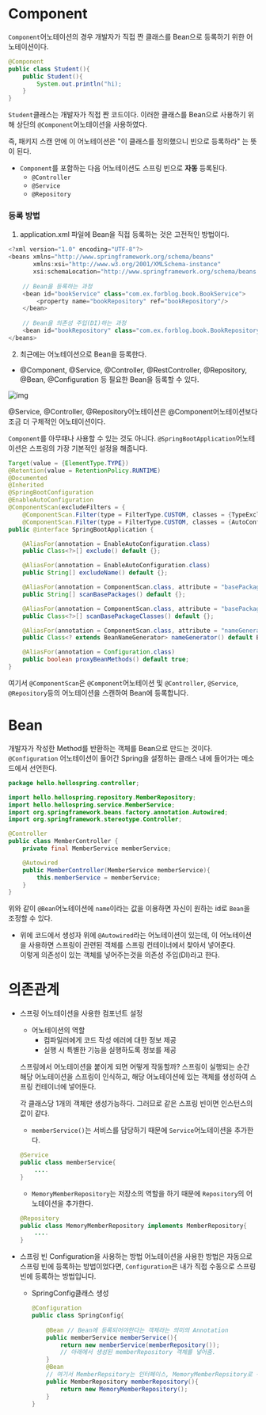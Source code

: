 # Component
`Component`어노테이션의 경우 개발자가 직접 짠 클래스를 Bean으로 등록하기 위한 어노테이션이다.
```java
@Component
public class Student(){
    public Student(){
        System.out.println("hi);
    }
}
```
`Student`클래스는 개발자가 직접 짠 코드이다. 이러한 클래스를 Bean으로 사용하기 위해 상단의 `@Component`어노테이션을 사용하였다.

즉, 패키지 스캔 안에 이 어노테이션은 "이 클래스를 정의했으니 빈으로 등록하라" 는 뜻이 된다.

+ `Component`를 포함하는 다음 어노테이션도 스프링 빈으로 **자동** 등록된다.
    + `@Controller`
    + `@Service`
    + `@Repository`


### 등록 방법
1. application.xml 파일에 Bean을 직접 등록하는 것은 고전적인 방법이다.
```java
<?xml version="1.0" encoding="UTF-8"?>
<beans xmlns="http://www.springframework.org/schema/beans"
       xmlns:xsi="http://www.w3.org/2001/XMLSchema-instance"
       xsi:schemaLocation="http://www.springframework.org/schema/beans http://www.springframework.org/schema/beans/spring-beans.xsd">
	
    // Bean을 등록하는 과정
    <bean id="bookService" class="com.ex.forblog.book.BookService">
        <property name="bookRepository" ref="bookRepository"/>
    </bean>
	
    // Bean을 의존성 주입(DI)하는 과정
    <bean id="bookRepository" class="com.ex.forblog.book.BookRepository"/>
</beans>
```

2. 최근에는 어노테이션으로 Bean을 등록한다.<br>
+ @Component, @Service, @Controller, @RestController, @Repository, @Bean, @Configuration 등 필요한 Bean을 등록할 수 있다. <br>

![img](https://img1.daumcdn.net/thumb/R1280x0/?scode=mtistory2&fname=https%3A%2F%2Fblog.kakaocdn.net%2Fdn%2FbnbmLr%2Fbtq103g3rff%2FCJAOohdIWiBXVq28cU4Jyk%2Fimg.png)


 @Service, @Controller, @Repository어노테이션은 @Component어노테이션보다 조금 더 구체적인 어노테이션이다.
 

`Component`를 아무때나 사용할 수 있는 것도 아니다.
`@SpringBootApplication`어노테이션은 스프링의 가장 기본적인 설정을 해줍니다.
```java
Target(value = {ElementType.TYPE})
@Retention(value = RetentionPolicy.RUNTIME)
@Documented
@Inherited
@SpringBootConfiguration
@EnableAutoConfiguration
@ComponentScan(excludeFilters = {
    @ComponentScan.Filter(type = FilterType.CUSTOM, classes = {TypeExcludeFilter.class}),
    @ComponentScan.Filter(type = FilterType.CUSTOM, classes = {AutoConfigurationExcludeFilter.class})})
public @interface SpringBootApplication {

    @AliasFor(annotation = EnableAutoConfiguration.class)
    public Class<?>[] exclude() default {};

    @AliasFor(annotation = EnableAutoConfiguration.class)
    public String[] excludeName() default {};

    @AliasFor(annotation = ComponentScan.class, attribute = "basePackages")
    public String[] scanBasePackages() default {};

    @AliasFor(annotation = ComponentScan.class, attribute = "basePackageClasses")
    public Class<?>[] scanBasePackageClasses() default {};

    @AliasFor(annotation = ComponentScan.class, attribute = "nameGenerator")
    public Class<? extends BeanNameGenerator> nameGenerator() default BeanNameGenerator.class;

    @AliasFor(annotation = Configuration.class)
    public boolean proxyBeanMethods() default true;
}
```
여기서 `@ComponentScan`은 `@Component`어노테이션 및 `@Controller`, `@Service`, `@Repository`등의 어노테이션을 스캔하여 Bean에 등록합니다.

# Bean
개발자가 작성한 Method를 반환하는 객체를 Bean으로 만드는 것이다.
`@Configuration` 어노테이션이 들어간 Spring을 설정하는 클래스 내에 들어가는 메소드에서 선언한다.
```java
package hello.hellospring.controller;

import hello.hellospring.repository.MemberRepository;
import hello.hellospring.service.MemberService;
import org.springframework.beans.factory.annotation.Autowired;
import org.springframework.stereotype.Controller;

@Controller
public class MemberController {
    private final MemberService memberService;

    @Autowired
    public MemberController(MemberService memberService){
        this.memberService = memberService;
    }
}

```
위와 같이 `@Bean`어노테이션에 `name`이라는 값을 이용하면 자신이 원하는 id로 `Bean`을 조정할 수 있다.

+ 위에 코드에서 생성자 위에 `@Autowired`라는 어노테이션이 있는데, 이 어노테이션을 사용하면 스프링이 관련된 객체를 스프링 컨테이너에서 찾아서 넣어준다.<br>
이렇게 의존성이 있는 객체를 넣어주는것을 의존성 주입(DI)라고 한다.

# 의존관계
+ 스프링 어노테이션을 사용한 컴포넌트 설정
    + 어노테이션의 역할
        + 컴파일러에게 코드 작성 에러에 대한 정보 제공
        + 실행 시 특별한 기능을 실행하도록 정보를 제공

    스프링에서 어노테이션을 붙이게 되면 어떻게 작동할까?
    스프링이 실행되는 순간 해당 어노테이션을 스프링이 인식하고, 해당 어노테이션에 있는 객체를 생성하여 스프링 컨테이너에 넣어둔다.

    각 클래스당 1개의 객체만 생성가능하다. 그러므로 같은 스프링 빈이면 인스턴스의 값이 같다.


    + `memberService()`는 서비스를 담당하기 때문에 `Service`어노테이션을 추가한다.
    ```java
    @Service
    public class memberService{
        ....
    } 
    ```

    + `MemoryMemberRepository`는 저장소의 역할을 하기 때문에
    `Repository`의 어노테이션을 추가한다.
    ```java
    @Repository
    public class MemoryMemberRepository implements MemberRepository{
        ....
    }
    ```
+ 스프링 빈 Configuration을 사용하는 방법
    어노테이션을 사용한 방법은 자동으로 스프링 빈에 등록하는 방법이었다면, `Configuration`은 내가 직접 수동으로 스프링빈에 등록하는 방법입니다.

    + SpringConfig클래스 생성
        ```java
        @Configuration
        public class SpringConfig{
            
            @Bean // Bean에 등록되어야한다는 객체라는 의미의 Annotation
            public memberService memberService(){
                return new memberService(memberRepository());
                // 아래에서 생성된 memberRepository 객체를 넣어줌. 
            }
            @Bean
            // 여기서 MemberRepsitory는 인터페이스, MemoryMemberRepsitory로 구현하기 위해서 객체로 가져옴
            public MemberRepository memberRepository(){
                return new MemoryMemberRepository();
            }
        }
        ```